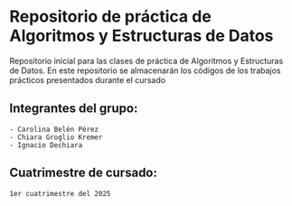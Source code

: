 # Repositorio de práctica de Algoritmos y Estructuras de Datos

Repositorio inicial para las clases de práctica de Algoritmos y Estructuras de Datos. En este repositorio se almacenarán los códigos de los trabajos prácticos presentados durante el cursado

## Integrantes del grupo:
    - Carolina Belén Pérez
    - Chiara Groglio Kremer
    - Ignacio Dechiara

## Cuatrimestre de cursado:
    1er cuatrimestre del 2025
